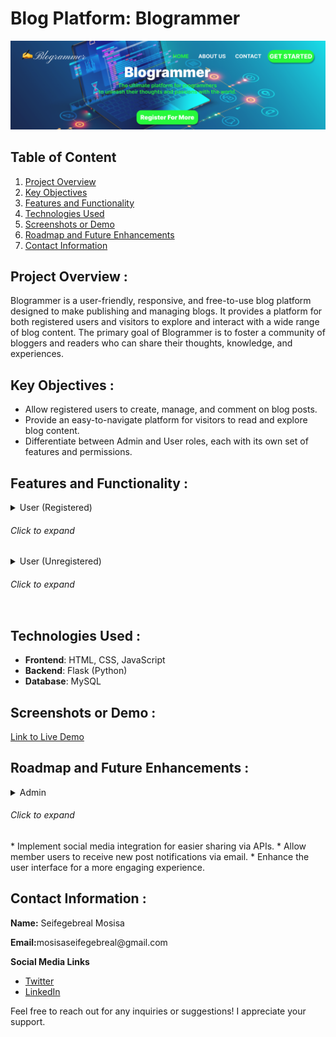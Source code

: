 # Blog Platform: Blogrammer
![Blogrammer](https://github.com/Seife1/alx_capstone_project/blob/main/Assets/img/Blog%20Platform.png)

## Table of Content
1. [Project Overview](#overview)
2. [Key Objectives](#obj)
3. [Features and Functionality](#features)
4. [Technologies Used](#tech)
5. [Screenshots or Demo](#demo)
6. [Roadmap and Future Enhancements](#roadmap)
7. [Contact Information](#Contact)

## Project Overview <a id="overview"><a>:
Blogrammer is a user-friendly, responsive, and free-to-use blog platform designed to make publishing and managing blogs. It provides a platform for both registered users and visitors to explore and interact with a wide range of blog content. The primary goal of Blogrammer is to foster a community of bloggers and readers who can share their thoughts, knowledge, and experiences.

## Key Objectives <a id="obj"><a>:
* Allow registered users to create, manage, and comment on blog posts.
* Provide an easy-to-navigate platform for visitors to read and explore blog content.
* Differentiate between Admin and User roles, each with its own set of features and permissions.
## Features and Functionality <a id="features"><a>:

<details>
<summary>User (Registered)  <h6>Click to expand</h6></summary>
<ul>
    <li>Update user profiles.</li>
    <li>Create, manage, and delete their own blog posts</li>
    <li>Comment on blog posts created by others.</li>
</ul>
</details>

<details>
<summary>User (Unregistered)  <h6>Click to expand</h6></summary>
<ul>
<li>Browse and read blog posts.</li>
<li>Must register to comment on blog posts</li>
</ul>
</details>

## Technologies Used <a id="tech"><a>:
* **Frontend**: HTML, CSS, JavaScript
* **Backend**: Flask (Python)
* **Database**: MySQL

## Screenshots or Demo <a id="demo"><a>:
[Link to Live Demo](https://www.youtube.com/watch?v=13LYyQrLgmk)

## Roadmap and Future Enhancements <a id="roadmap"><a>:
<details>
<summary>Admin  <h6>Click to expand</h6></summary>
    <ul>
        <li>Manage user accounts and profiles.</li>
        <li>Create, edit, and delete blog posts.</li>
        <li>Access and process user requests.</li>
        <li>Post blogs as an Admin.</li>
    </ul>
</details>
* Implement social media integration for easier sharing via APIs.
* Allow member users to receive new post notifications via email.
* Enhance the user interface for a more engaging experience.

## Contact Information <a id="Contact"></a>:
<p><strong>Name:</strong> Seifegebreal Mosisa</p>
<p><strong>Email:</strong>mosisaseifegebreal@gmail.com</p>
<p><strong>Social Media Links</strong></p>

* [Twitter](https://twitter.com/SeifegebrealM)
* [LinkedIn](https://www.linkedin.com/in/seifemosi/)

<p>Feel free to reach out for any inquiries or suggestions! I appreciate your support.</p>